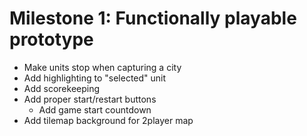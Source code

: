 # Milestone 1: Functionally playable prototype
- Make units stop when capturing a city
- Add highlighting to "selected" unit
- Add scorekeeping
- Add proper start/restart buttons
    - Add game start countdown
- Add tilemap background for 2player map